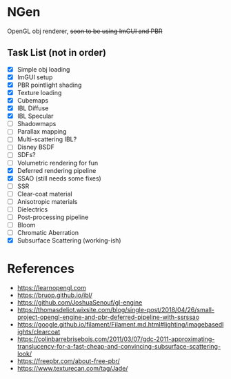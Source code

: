 # NGen
 OpenGL obj renderer, ~~soon to be using ImGUI and PBR~~

## Task List (not in order)
- [X] Simple obj loading
- [X] ImGUI setup
- [x] PBR pointlight shading
- [X] Texture loading
- [x] Cubemaps
- [X] IBL Diffuse
- [X] IBL Specular
- [ ] Shadowmaps
- [ ] Parallax mapping
- [ ] Multi-scattering IBL?
- [ ] Disney BSDF
- [ ] SDFs?
- [ ] Volumetric rendering for fun
- [X] Deferred rendering pipeline
- [X] SSAO (still needs some fixes)
- [ ] SSR
- [ ] Clear-coat material
- [ ] Anisotropic materials
- [ ] Dielectrics
- [ ] Post-processing pipeline
- [ ] Bloom
- [ ] Chromatic Aberration
- [X] Subsurface Scattering (working-ish)

# References
- https://learnopengl.com
- https://bruop.github.io/ibl/
- https://github.com/JoshuaSenouf/gl-engine
- https://thomasdeliot.wixsite.com/blog/single-post/2018/04/26/small-project-opengl-engine-and-pbr-deferred-pipeline-with-ssrssao
- https://google.github.io/filament/Filament.md.html#lighting/imagebasedlights/clearcoat
- https://colinbarrebrisebois.com/2011/03/07/gdc-2011-approximating-translucency-for-a-fast-cheap-and-convincing-subsurface-scattering-look/
- https://freepbr.com/about-free-pbr/
- https://www.texturecan.com/tag/Jade/

